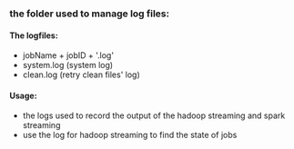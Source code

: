 ### the folder used to manage log files:

#### The logfiles:
- jobName + jobID + '.log'
- system.log   (system log)
- clean.log    (retry clean files' log)

#### Usage:
- the logs used to record the output of the hadoop streaming and spark streaming
- use the log for hadoop streaming  to find the state of jobs

